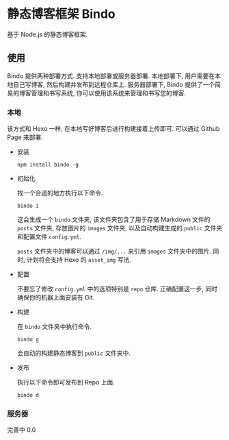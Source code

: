 # 静态博客框架 Bindo

基于 Node.js 的静态博客框架.

## 使用

Bindo 提供两种部署方式. 支持本地部署或服务器部署. 本地部署下, 用户需要在本地自己写博客, 然后构建并发布到远程仓库上. 服务器部署下, Bindo 提供了一个简易的博客管理和书写系统, 你可以使用该系统来管理和书写您的博客.

### 本地

该方式和 Hexo 一样, 在本地写好博客后进行构建接着上传即可. 可以通过 Github Page 来部署.

- 安装

  ```
  npm install bindo -g
  ```

- 初始化

  找一个合适的地方执行以下命令.

  ```
  bindo i
  ```

  这会生成一个 `bindo` 文件夹, 该文件夹包含了用于存储 Markdown 文件的 `posts` 文件夹, 存放图片的 `images` 文件夹, 以及自动构建生成的 `public` 文件夹和配置文件 `config.yml`.

  `posts` 文件夹中的博客可以通过 `/img/...` 来引用 `images` 文件夹中的图片. 同时, 计划将会支持 Hexo 的 `asset_img` 写法.

- 配置

  不要忘了修改 `config.yml` 中的选项特别是 `repo` 仓库. 正确配置这一步, 同时确保你的机器上面安装有 Git.

- 构建

  在 `bindo` 文件夹中执行命令.

  ```
  bindo g
  ```

  会自动的构建静态博客到 `public` 文件夹中.

- 发布

  执行以下命令即可发布到 Repo 上面.

  ```
  bindo d
  ```
  
### 服务器

完善中 0.0

